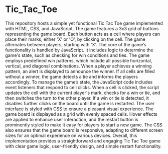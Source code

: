 # Tic_Tac_Toe
This repository hosts a simple yet functional Tic Tac Toe game implemented with HTML, CSS, and JavaScript. The game features a 3x3 grid of buttons representing the game board. Each button acts as a cell where players can place their marks, either 'X' or 'O', by clicking on the cell. The game alternates between players, starting with 'X'.
The core of the game’s functionality is handled by JavaScript. It includes logic to determine the game's state, such as checking for win conditions and ties. The game employs predefined win patterns, which include all possible horizontal, vertical, and diagonal combinations. When a player achieves a winning pattern, an alert is displayed to announce the winner. If all cells are filled without a winner, the game detects a tie and informs the players accordingly.
To manage the game’s state, the JavaScript code includes event listeners that respond to cell clicks. When a cell is clicked, the script updates the cell with the current player's mark, checks for a win or tie, and then switches the turn to the other player. If a win or tie is detected, it disables further clicks on the board until the game is restarted.
The user interface is styled with CSS to ensure a pleasant visual experience. The game board is displayed as a grid with evenly spaced cells. Hover effects are applied to enhance user interaction, and the restart button is prominently styled to make it easy for players to start a new game. The CSS also ensures that the game board is responsive, adapting to different screen sizes for an optimal experience on various devices.
Overall, this implementation provides a straightforward and engaging Tic Tac Toe game with clear game logic, user-friendly design, and simple restart functionality.
